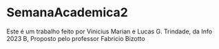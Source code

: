 # SemanaAcademica2
Este é um trabalho feito por Vinicius Marian e Lucas G. Trindade, da Info 2023 B,
Proposto pelo professor Fabricio Bizotto
